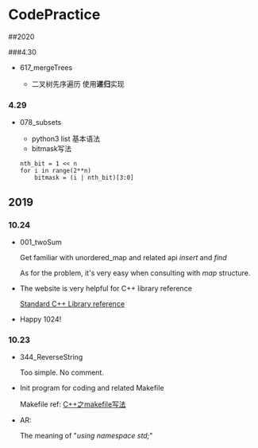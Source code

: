 # CodePractice

##2020

###4.30
* 617_mergeTrees

	- 二叉树先序遍历 使用**递归**实现



### 4.29
* 078_subsets

 	- python3 list 基本语法
 	- bitmask写法
 	
 	```
 	nth_bit = 1 << n
 	for i in range(2**n)
 		bitmask = (i | nth_bit)[3:0]
 	```


## 2019

### 10.24

* 001_twoSum

  Get familiar with unordered_map and related api *insert* and *find*  
  
  As for the problem, it's very easy when consulting with *map* structure.
  
* The website is very helpful for C++ library reference
  
  [Standard C++ Library reference](http://www.cplusplus.com/reference/)
  
* Happy 1024!
  
### 10.23
* 344_ReverseString

  Too simple. No comment.
        
* Init program for coding and related Makefile
  
  Makefile ref: [C++之makefile写法](https://blog.csdn.net/zong596568821xp/article/details/81134406)
  
* AR: 
  
  The meaning of "*using namespace std;*"
